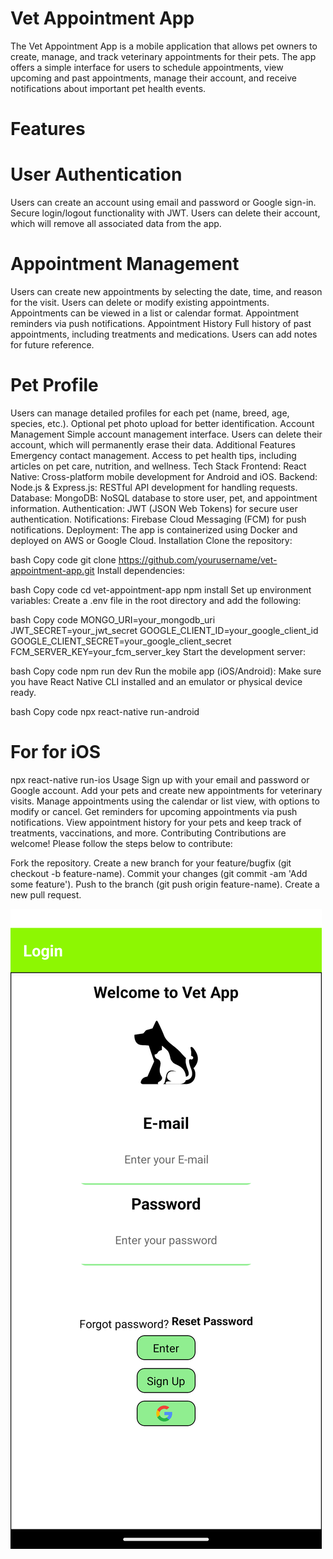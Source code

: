 # Vet Appointment App
The Vet Appointment App is a mobile application that allows pet owners to create, manage, and track veterinary appointments for their pets. The app offers a simple interface for users to schedule appointments, view upcoming and past appointments, manage their account, and receive notifications about important pet health events.

# Features
# User Authentication
Users can create an account using email and password or Google sign-in.
Secure login/logout functionality with JWT.
Users can delete their account, which will remove all associated data from the app.
# Appointment Management
Users can create new appointments by selecting the date, time, and reason for the visit.
Users can delete or modify existing appointments.
Appointments can be viewed in a list or calendar format.
Appointment reminders via push notifications.
Appointment History
Full history of past appointments, including treatments and medications.
Users can add notes for future reference.
# Pet Profile
Users can manage detailed profiles for each pet (name, breed, age, species, etc.).
Optional pet photo upload for better identification.
Account Management
Simple account management interface.
Users can delete their account, which will permanently erase their data.
Additional Features
Emergency contact management.
Access to pet health tips, including articles on pet care, nutrition, and wellness.
Tech Stack
Frontend:
React Native: Cross-platform mobile development for Android and iOS.
Backend:
Node.js & Express.js: RESTful API development for handling requests.
Database:
MongoDB: NoSQL database to store user, pet, and appointment information.
Authentication:
JWT (JSON Web Tokens) for secure user authentication.
Notifications:
Firebase Cloud Messaging (FCM) for push notifications.
Deployment:
The app is containerized using Docker and deployed on AWS or Google Cloud.
Installation
Clone the repository:

bash
Copy code
git clone https://github.com/yourusername/vet-appointment-app.git
Install dependencies:

bash
Copy code
cd vet-appointment-app
npm install
Set up environment variables: Create a .env file in the root directory and add the following:

bash
Copy code
MONGO_URI=your_mongodb_uri
JWT_SECRET=your_jwt_secret
GOOGLE_CLIENT_ID=your_google_client_id
GOOGLE_CLIENT_SECRET=your_google_client_secret
FCM_SERVER_KEY=your_fcm_server_key
Start the development server:

bash
Copy code
npm run dev
Run the mobile app (iOS/Android): Make sure you have React Native CLI installed and an emulator or physical device ready.

bash
Copy code
npx react-native run-android
# For for iOS
npx react-native run-ios
Usage
Sign up with your email and password or Google account.
Add your pets and create new appointments for veterinary visits.
Manage appointments using the calendar or list view, with options to modify or cancel.
Get reminders for upcoming appointments via push notifications.
View appointment history for your pets and keep track of treatments, vaccinations, and more.
Contributing
Contributions are welcome! Please follow the steps below to contribute:

Fork the repository.
Create a new branch for your feature/bugfix (git checkout -b feature-name).
Commit your changes (git commit -am 'Add some feature').
Push to the branch (git push origin feature-name).
Create a new pull request.

![alt text](https://github.com/Emmicoke/VetApp/blob/master/Screenshot_1715080648.png?raw=true)
